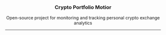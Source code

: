 <h3 align="center">Crypto Portfolio Motior</h3>
<p align="center">Open-source project for monitoring and tracking personal crypto exchange analytics</p>

---
